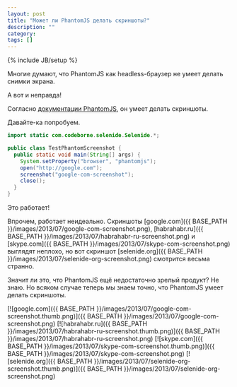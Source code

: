 ```yaml
---
layout: post
title: "Может ли PhantomJS делать скриншоты?"
description: ""
category: 
tags: []
---
```

{% include JB/setup %}

Многие думают, что PhantomJS как headless-браузер не умеет делать снимки экрана.

А вот и неправда!

Согласно [документации PhantomJS](https://github.com/ariya/phantomjs/wiki/Screen-Capture), он умеет делать скриншоты.

Давайте-ка попробуем.

```java
import static com.codeborne.selenide.Selenide.*;

public class TestPhantomScreenshot {
  public static void main(String[] args) {
    System.setProperty("browser", "phantomjs");
    open("http://google.com");
    screenshot("google-com-screenshot");
    close();
  }
}
```

Это работает!

Впрочем, работает неидеально. Скриншоты [google.com]({{ BASE_PATH }}/images/2013/07/google-com-screenshot.png),
[habrahabr.ru]({{ BASE_PATH }}/images/2013/07/habrahabr-ru-screenshot.png) и
[skype.com]({{ BASE_PATH }}/images/2013/07/skype-com-screenshot.png) выглядят неплохо, но вот скриншот
[selenide.org]({{ BASE_PATH }}/images/2013/07/selenide-org-screenshot.png) смотрится весьма странно.

Значит ли это, что PhantomJS ещё недостаточно зрелый продукт?
Не знаю. Но всяком случае теперь мы знаем точно, что PhantomJS умеет делать скриншоты.

[![google.com]({{ BASE_PATH }}/images/2013/07/google-com-screenshot.thumb.png)]({{ BASE_PATH }}/images/2013/07/google-com-screenshot.png)
[![habrahabr.ru]({{ BASE_PATH }}/images/2013/07/habrahabr-ru-screenshot.thumb.png)]({{ BASE_PATH }}/images/2013/07/habrahabr-ru-screenshot.png)
[![skype.com]({{ BASE_PATH }}/images/2013/07/skype-com-screenshot.thumb.png)]({{ BASE_PATH }}/images/2013/07/skype-com-screenshot.png)
[![selenide.org]({{ BASE_PATH }}/images/2013/07/selenide-org-screenshot.thumb.png)]({{ BASE_PATH }}/images/2013/07/selenide-org-screenshot.png)
